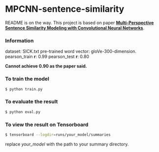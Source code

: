 # MPCNN-sentence-similarity
README is on the way. This project is based on paper [**Multi-Perspective Sentence Similarity Modeling
with Convolutional Neural Networks**](http://ttic.uchicago.edu/~kgimpel/papers/he+etal.emnlp15.pdf). 

### Information
dataset: SICK.txt
pre-trained word vector: gloVe-300-dimension.
pearson_train **r**: 0.99
pearson_test **r**: 0.80

**Cannot achieve 0.90 as the paper said.**

### To train the model

```bash
$ python train.py
```

### To evaluate the result

```bash
$ python eval.py
```

### To view the result on Tensorboard

```bash
$ tensorboard --logdir=runs/your_model/summaries
```
replace *your_model* with the path to your summary directory.
